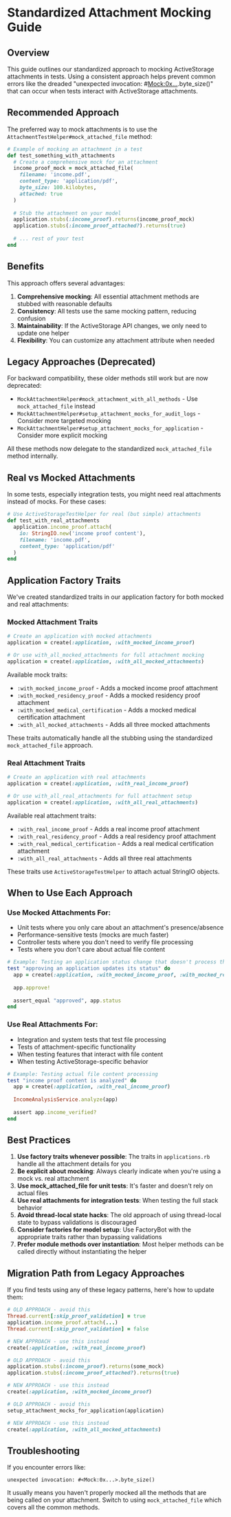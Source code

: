 # Standardized Attachment Mocking Guide

## Overview

This guide outlines our standardized approach to mocking ActiveStorage attachments in tests. 
Using a consistent approach helps prevent common errors like the dreaded "unexpected invocation: #<Mock:0x...>.byte_size()" 
that can occur when tests interact with ActiveStorage attachments.

## Recommended Approach

The preferred way to mock attachments is to use the `AttachmentTestHelper#mock_attached_file` method:

```ruby
# Example of mocking an attachment in a test
def test_something_with_attachments
  # Create a comprehensive mock for an attachment
  income_proof_mock = mock_attached_file(
    filename: 'income.pdf',
    content_type: 'application/pdf',
    byte_size: 100.kilobytes,
    attached: true
  )
  
  # Stub the attachment on your model
  application.stubs(:income_proof).returns(income_proof_mock)
  application.stubs(:income_proof_attached?).returns(true)
  
  # ... rest of your test
end
```

## Benefits

This approach offers several advantages:

1. **Comprehensive mocking**: All essential attachment methods are stubbed with reasonable defaults
2. **Consistency**: All tests use the same mocking pattern, reducing confusion
3. **Maintainability**: If the ActiveStorage API changes, we only need to update one helper 
4. **Flexibility**: You can customize any attachment attribute when needed

## Legacy Approaches (Deprecated)

For backward compatibility, these older methods still work but are now deprecated:

- `MockAttachmentHelper#mock_attachment_with_all_methods` - Use `mock_attached_file` instead
- `MockAttachmentHelper#setup_attachment_mocks_for_audit_logs` - Consider more targeted mocking 
- `MockAttachmentHelper#setup_attachment_mocks_for_application` - Consider more explicit mocking

All these methods now delegate to the standardized `mock_attached_file` method internally.

## Real vs Mocked Attachments

In some tests, especially integration tests, you might need real attachments instead of mocks. 
For these cases:

```ruby
# Use ActiveStorageTestHelper for real (but simple) attachments
def test_with_real_attachments
  application.income_proof.attach(
    io: StringIO.new('income proof content'),
    filename: 'income.pdf',
    content_type: 'application/pdf'
  )
end
```

## Application Factory Traits

We've created standardized traits in our application factory for both mocked and real attachments:

### Mocked Attachment Traits

```ruby
# Create an application with mocked attachments
application = create(:application, :with_mocked_income_proof)

# Or use with_all_mocked_attachments for full attachment mocking
application = create(:application, :with_all_mocked_attachments)
```

Available mock traits:
- `:with_mocked_income_proof` - Adds a mocked income proof attachment
- `:with_mocked_residency_proof` - Adds a mocked residency proof attachment  
- `:with_mocked_medical_certification` - Adds a mocked medical certification attachment
- `:with_all_mocked_attachments` - Adds all three mocked attachments

These traits automatically handle all the stubbing using the standardized `mock_attached_file` approach.

### Real Attachment Traits

```ruby
# Create an application with real attachments
application = create(:application, :with_real_income_proof)

# Or use with_all_real_attachments for full attachment setup
application = create(:application, :with_all_real_attachments)
```

Available real attachment traits:
- `:with_real_income_proof` - Adds a real income proof attachment
- `:with_real_residency_proof` - Adds a real residency proof attachment  
- `:with_real_medical_certification` - Adds a real medical certification attachment
- `:with_all_real_attachments` - Adds all three real attachments

These traits use `ActiveStorageTestHelper` to attach actual StringIO objects.

## When to Use Each Approach

### Use Mocked Attachments For:

- Unit tests where you only care about an attachment's presence/absence
- Performance-sensitive tests (mocks are much faster)
- Controller tests where you don't need to verify file processing
- Tests where you don't care about actual file content

```ruby
# Example: Testing an application status change that doesn't process the attachment
test "approving an application updates its status" do
  app = create(:application, :with_mocked_income_proof, :with_mocked_residency_proof)
  
  app.approve!
  
  assert_equal "approved", app.status
end
```

### Use Real Attachments For:

- Integration and system tests that test file processing
- Tests of attachment-specific functionality
- When testing features that interact with file content
- When testing ActiveStorage-specific behavior

```ruby
# Example: Testing actual file content processing
test "income proof content is analyzed" do
  app = create(:application, :with_real_income_proof)
  
  IncomeAnalysisService.analyze(app)
  
  assert app.income_verified?
end
```

## Best Practices

1. **Use factory traits whenever possible**: The traits in `applications.rb` handle all the attachment details for you
2. **Be explicit about mocking**: Always clearly indicate when you're using a mock vs. real attachment
3. **Use mock_attached_file for unit tests**: It's faster and doesn't rely on actual files
4. **Use real attachments for integration tests**: When testing the full stack behavior
5. **Avoid thread-local state hacks**: The old approach of using thread-local state to bypass validations is discouraged
6. **Consider factories for model setup**: Use FactoryBot with the appropriate traits rather than bypassing validations
7. **Prefer module methods over instantiation**: Most helper methods can be called directly without instantiating the helper

## Migration Path from Legacy Approaches

If you find tests using any of these legacy patterns, here's how to update them:

```ruby
# OLD APPROACH - avoid this
Thread.current[:skip_proof_validation] = true
application.income_proof.attach(...)
Thread.current[:skip_proof_validation] = false

# NEW APPROACH - use this instead
create(:application, :with_real_income_proof)
```

```ruby
# OLD APPROACH - avoid this
application.stubs(:income_proof).returns(some_mock)
application.stubs(:income_proof_attached?).returns(true)

# NEW APPROACH - use this instead 
create(:application, :with_mocked_income_proof)
```

```ruby
# OLD APPROACH - avoid this
setup_attachment_mocks_for_application(application)

# NEW APPROACH - use this instead
create(:application, :with_all_mocked_attachments)
```

## Troubleshooting

If you encounter errors like:

```
unexpected invocation: #<Mock:0x...>.byte_size()
```

It usually means you haven't properly mocked all the methods that are being called on your attachment. 
Switch to using `mock_attached_file` which covers all the common methods.
